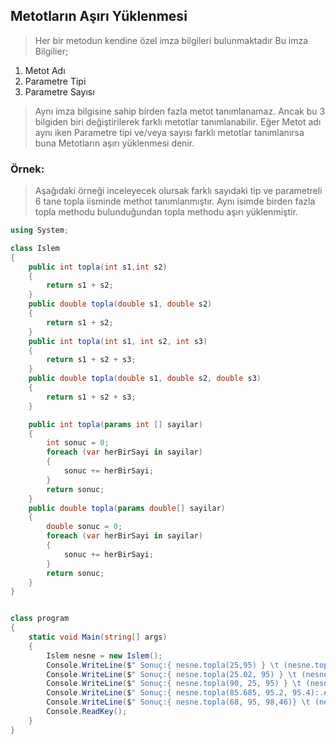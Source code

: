 ## Metotların Aşırı Yüklenmesi ##
> Her bir metodun kendine özel imza bilgileri bulunmaktadır 
> Bu imza Bilgilier;
   1. Metot Adı 
   2. Parametre Tipi
   3. Parametre Sayısı

> Aynı imza bilgisine sahip birden fazla metot tanımlanamaz. Ancak  bu 3 bilgiden biri değiştirilerek farklı metotlar tanımlanabilir. Eğer Metot adı aynı iken Parametre tipi ve/veya
> sayısı farklı metotlar tanımlanırsa buna Metotların aşırı yüklenmesi denir.

### Örnek: ###
> Aşağıdaki örneği inceleyecek olursak farklı sayıdaki tip ve parametreli 6 tane  topla iisminde methot tanımlanmıştır. Aynı isimde birden fazla topla methodu bulunduğundan topla methodu aşırı yüklenmiştir.

```csharp
using System;

class Islem
{
    public int topla(int s1,int s2)
    {
        return s1 + s2;
    }
    public double topla(double s1, double s2)
    {
        return s1 + s2;
    }
    public int topla(int s1, int s2, int s3)
    {
        return s1 + s2 + s3;
    }
    public double topla(double s1, double s2, double s3)
    {
        return s1 + s2 + s3;
    }

    public int topla(params int [] sayilar)
    {
        int sonuc = 0;
        foreach (var herBirSayi in sayilar)
        {
            sonuc += herBirSayi;
        }
        return sonuc;
    }
    public double topla(params double[] sayilar)
    {
        double sonuc = 0;
        foreach (var herBirSayi in sayilar)
        {
            sonuc += herBirSayi;
        }
        return sonuc;
    }
}


class program
{
    static void Main(string[] args)
    {
        Islem nesne = new Islem();
        Console.WriteLine($" Sonuç:{ nesne.topla(25,95) } \t (nesne.topla(25,95))  ");
        Console.WriteLine($" Sonuç:{ nesne.topla(25.02, 95) } \t (nesne.topla(25.02, 95)) ");
        Console.WriteLine($" Sonuç:{ nesne.topla(90, 25, 95) } \t (nesne.topla(90, 25, 95)) ");
        Console.WriteLine($" Sonuç:{ nesne.topla(85.685, 95.2, 95.4):.##} \t (nesne.topla(85.685, 95,2, 95.4))  ");
        Console.WriteLine($" Sonuç:{ nesne.topla(68, 95, 98,46)} \t (nesne.topla(68, 95, 98,46))  ");
        Console.ReadKey();
    }
}

```





